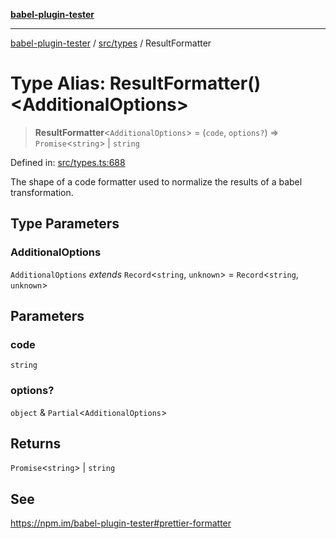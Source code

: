 [**babel-plugin-tester**](../../../README.md)

***

[babel-plugin-tester](../../../README.md) / [src/types](../README.md) / ResultFormatter

# Type Alias: ResultFormatter()\<AdditionalOptions\>

> **ResultFormatter**\<`AdditionalOptions`\> = (`code`, `options?`) => `Promise`\<`string`\> \| `string`

Defined in: [src/types.ts:688](https://github.com/babel-utils/babel-plugin-tester/blob/4d4ff268cbd4a3f5ae326c51e5487f07121f5c9d/src/types.ts#L688)

The shape of a code formatter used to normalize the results of a babel
transformation.

## Type Parameters

### AdditionalOptions

`AdditionalOptions` *extends* `Record`\<`string`, `unknown`\> = `Record`\<`string`, `unknown`\>

## Parameters

### code

`string`

### options?

`object` & `Partial`\<`AdditionalOptions`\>

## Returns

`Promise`\<`string`\> \| `string`

## See

https://npm.im/babel-plugin-tester#prettier-formatter
